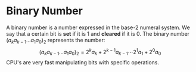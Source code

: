 # Binary Number
A binary number is a number expressed in the base-$2$ numeral system.
We say that a certain bit is **set** if it is $1$ and **cleared** if it is $0$.
The binary number $(a_ka_{k-1}\dots a_1a_0)_2$ represents the number:
$$(a_ka_{k-1}\dots a_1a_0)_2 = 2^ka_k+2^{k-1}a_{k-1}\cdots2^1a_1+2^0a_0$$
CPU's are very fast manipulating bits with specific operations.